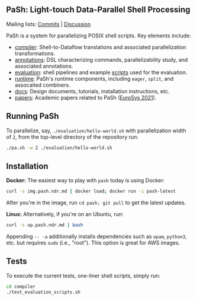 ## PaSh: Light-touch Data-Parallel Shell Processing

Mailing lists: [Commits](mailto:pash-commits@googlegroups.com) | [Discussion](mailto:pash-discuss@googlegroups.com)

PaSh is  a system for  parallelizing POSIX shell  scripts. Key elements include:

* [compiler](./compiler): Shell-to-Dataflow translations and associated parallelization transformations.
* [annotations](./annotations/): DSL characterizing commands, parallelizability study, and associated annotations.
* [evaluation](./evaluation): shell pipelines and example [scripts](./evaluation/scripts) used for the evaluation.
* [runtime](./runtime): PaSh's runtime components, including `eager`, `split`, and assocaited combiners.
* [docs](./docs): Design documents, tutorials, installation instructions, etc.
* [papers](./papers): Academic papers related to PaSh ([EuroSys 2021](https://arxiv.org/abs/2007.09436)).

## Running PaSh

To parallelize, say, `./evaluation/hello-world.sh` with parallelization width of `2`, from the top-level directory of the repository run:

```sh
./pa.sh -w 2 ./evaluation/hello-world.sh
``` 

## Installation

**Docker:** The easiest way to play with `pash` today is using Docker:

```sh
curl -s img.pash.ndr.md | docker load; docker run -i pash-latest
```

After you're in the image, run `cd pash; git pull` to get the latest updates.

**Linux:** Alternatively, if you're on an Ubuntu, run:

```sh
curl -s up.pash.ndr.md | bash
```

Appending `-- -a` additionally installs dependencies such as `opam`, `python3`, etc. but requires `sudo` (i.e., "root"). This option is great for AWS images.

## Tests

To execute the current tests, one-liner shell scripts, simply run:

```sh
cd compiler
./test_evaluation_scripts.sh
```

